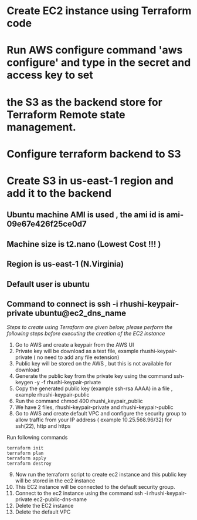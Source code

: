 # Create EC2 instance using Terraform code
# Run AWS configure command 'aws configure' and type in the secret and access key to set
# the S3 as the backend store for Terraform Remote state management.

# Configure terraform backend to S3
# Create S3 in us-east-1 region and add it to the backend

## Ubuntu machine AMI is used , the ami id is ami-09e67e426f25ce0d7

## Machine size is t2.nano (Lowest Cost !!! )
## Region is us-east-1  (N.Virginia)

## Default user is ubuntu

## Command to connect is ssh -i rhushi-keypair-private ubuntu@ec2_dns_name

*Steps to create using Terraform are given below, please perform the following steps before executing the creation of the EC2 instance*

1. Go to AWS and create a keypair from the AWS UI
2. Private key will be download as a text file, example rhushi-keypair-private  ( no need to add any file extension)
3. Public key will be stored on the AWS , but this is not available for download
4. Generate the public key from the private key using the command ssh-keygen -y -f rhushi-keypair-private
5. Copy the generated public key (example ssh-rsa AAAA) in a file , example rhushi-keypair-public
6. Run the command chmod 400 rhushi_keypair_public
7. We have 2 files, rhushi-keypair-private and rhushi-keypair-public
8. Go to AWS and create default VPC and configure the security group to allow traffic from your IP address 
   ( example 10.25.568.96/32) for ssh(22), http and https


Run following commands

```
terraform init
terraform plan
terraform apply
terraform destroy 

```
   
9.  Now run the terraform script to create ec2 instance and this public key will be stored in the ec2 instance
10. This EC2 instance will be connected to the default security group.
11. Connect to the ec2 instance using the command ssh -i rhushi-keypair-private ec2-public-dns-name
12. Delete the EC2 instance
13. Delete the default VPC 
